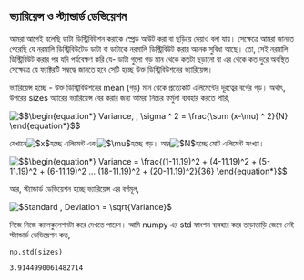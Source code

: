 ## ভ্যারিয়েন্স ও স্ট্যান্ডার্ড ডেভিয়েশন

আমরা আগেই বলেছি ডাটা ডিস্ট্রিবিউশন করাকে স্প্রেড আউট করা বা ছড়িয়ে দেয়াও বলা যায়। সেক্ষেত্রে আমরা জানতে পেরেছি যে নরমালি ডিস্ট্রিবিউটেড ডাটা বা ডাটাকে নরমালি ডিস্ট্রিবিউট করার অনেক সুবিধা আছে। তো, সেই নরমালি ডিস্ট্রিবিউট করার পর যদি পর্যবেক্ষণ করি যে- ডাটা গুলো গড় মান থেকে কতটা ছড়ানো বা এর থেকে কত দুরে অবস্থিত সেক্ষেত্রে যে ফ্যাক্টরটি সম্বদ্ধে জানতে হবে সেটি হচ্ছে উক্ত ডিস্ট্রিবিউশনের ভ্যারিয়েন্স।

ভ্যারিয়েন্স হচ্ছে - উক্ত ডিস্ট্রিবিউশনের mean \(গড়\) মান থেকে প্রত্যেকটি এলিমেন্টের দূরত্বের বর্গের গড়। অর্থাৎ, উপরের sizes অ্যারের ভ্যারিয়েন্স বের করার জন্য আমরা নিচের ফর্মুলা ব্যবহার করতে পারি,

![](https://render.githubusercontent.com/render/math?math=%5Cbegin%7Bequation%2A%7D%0AVariance%2C%20%5C%2C%20%5Csigma%20%5E%202%20%3D%20%5Cfrac%7B%5Csum%20%28x-%5Cmu%29%20%5E%202%7D%7BN%7D%0A%5Cend%7Bequation%2A%7D&mode=display "$$\begin{equation\*}
Variance, \, \sigma ^ 2 = \frac{\sum \(x-\mu\) ^ 2}{N}
\end{equation\*}$$")



যেখানে![](https://render.githubusercontent.com/render/math?math=x&mode=inline "$x$")হচ্ছে এলিমেন্ট এবং![](https://render.githubusercontent.com/render/math?math=%5Cmu&mode=inline "$\mu$")হচ্ছে গড়। আর![](https://render.githubusercontent.com/render/math?math=N&mode=inline "$N$")হচ্ছে মোট এলিমেন্ট সংখ্যা।

![](https://render.githubusercontent.com/render/math?math=%5Cbegin%7Bequation%2A%7D%0AVariance%20%3D%20%5Cfrac%7B%281-11.19%29%5E2%20%2B%20%284-11.19%29%5E2%20%2B%20%285-11.19%29%5E2%20%2B%20%286-11.19%29%5E2%20...%20%20%2818-11.19%29%5E2%20%2B%20%2820-11.19%29%5E2%7D%7B36%7D%0A%5Cend%7Bequation%2A%7D&mode=display "$$\begin{equation\*}
Variance = \frac{\(1-11.19\)^2 + \(4-11.19\)^2 + \(5-11.19\)^2 + \(6-11.19\)^2 ...  \(18-11.19\)^2 + \(20-11.19\)^2}{36}
\end{equation\*}$$")



আর, স্ট্যান্ডার্ড ডেভিয়েশন হচ্ছে ভ্যারিয়েন্স এর বর্গমূল,

![](https://render.githubusercontent.com/render/math?math=Standard%20%5C%2C%20Deviation%20%3D%20%5Csqrt%7BVariance%7D&mode=inline "$Standard \, Deviation = \sqrt{Variance}$")

নিজে নিজে ক্যালকুলেশনটা করে দেখতে পারেন। আমি numpy এর std ফাংশন ব্যবহার করে তাড়াতাড়ি জেনে নেই স্ট্যান্ডার্ড ডেভিয়েশন কত,

```
np.std(sizes)
```

```
3.9144990061482714
```



## 



